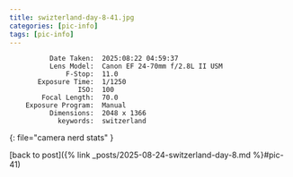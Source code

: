 ```yaml
---
title: swizterland-day-8-41.jpg
categories: [pic-info]
tags: [pic-info]
---
```


```text
          Date Taken:  2025:08:22 04:59:37
          Lens Model:  Canon EF 24-70mm f/2.8L II USM
              F-Stop:  11.0
       Exposure Time:  1/1250
                 ISO:  100
        Focal Length:  70.0
    Exposure Program:  Manual
          Dimensions:  2048 x 1366
            keywords:  switzerland
```
{: file="camera nerd stats" }

[back to post]({% link _posts/2025-08-24-switzerland-day-8.md %}#pic-41)